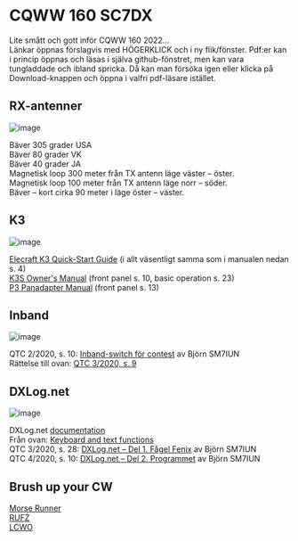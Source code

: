 # CQWW 160 SC7DX

Lite smått och gott inför CQWW 160 2022...    
Länkar öppnas förslagvis med HÖGERKLICK och i ny flik/fönster. Pdf:er kan i princip öppnas och läsas i själva github-fönstret, men kan vara tungladdade och ibland spricka. Då kan man försöka igen eller klicka på Download-knappen och öppna i valfri pdf-läsare istället.     

## RX-antenner
![image](https://user-images.githubusercontent.com/62021989/149805823-d6e08a2d-e129-4d5c-89ee-466ad5f3c187.png)

Bäver 305 grader USA    
Bäver 80 grader VK    
Bäver 40 grader JA    
Magnetisk loop 300 meter från TX antenn läge väster – öster.    
Magnetisk loop 100 meter från TX antenn läge norr – söder.    
Bäver – kort cirka 90 meter i läge öster – väster.     

## K3     
![image](https://user-images.githubusercontent.com/62021989/149803366-e1666e85-5684-4704-91e6-b6e9803bc109.png)


[Elecraft K3 Quick-Start Guide](https://github.com/awandahl/cqww160/blob/main/K3%20quick%20start8.pdf) (i allt väsentligt samma som i manualen nedan s. 4)    
[K3S Owner's Manual](https://github.com/awandahl/cqww160/blob/main/K3S%20Owner's%20man%20A1.pdf) (front panel s. 10, basic operation s. 23)    
[P3 Panadapter Manual](https://github.com/awandahl/cqww160/blob/main/E740152%20P3%20Owner's%20man%20Rev%20H1.pdf) (front panel s. 13)    

## Inband    
![image](https://user-images.githubusercontent.com/62021989/149803845-3470155c-d959-4abc-81f6-1de730da3560.png)


QTC 2/2020, s. 10: [Inband-switch för contest](https://github.com/awandahl/cqww160/blob/main/QTC-2020-02.pdf) av Björn SM7IUN   
Rättelse till ovan: [QTC 3/2020, s. 9](https://github.com/awandahl/cqww160/blob/main/QTC-2020-03.pdf)    

## DXLog.net  
![image](https://user-images.githubusercontent.com/62021989/149803673-8bbdc430-af90-40c5-999a-e4185cd5f708.png)


DXLog.net [documentation](http://dxlog.net/docs/index.php/Main_Page)    
Från ovan: [Keyboard and text functions](http://dxlog.net/docs/index.php/Keyboard_and_text_functions)     
QTC 3/2020, s. 28: [DXLog.net – Del 1. Fågel Fenix](https://github.com/awandahl/cqww160/blob/main/QTC-2020-03.pdf) av Björn SM7IUN    
QTC 4/2020, s. 10: [DXLog.net – Del 2. Programmet](https://github.com/awandahl/cqww160/blob/main/QTC-2020-04.pdf) av Björn SM7IUN    

## Brush up your CW

[Morse Runner](http://www.dxatlas.com/morserunner/)    
[RUFZ](https://www.rufzxp.net/)    
[LCWO](https://lcwo.net/)    

